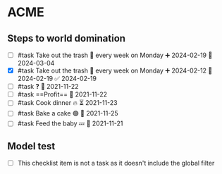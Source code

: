 # ACME

## Steps to world domination

- [ ] #task Take out the trash 🔁 every week on Monday ➕ 2024-02-19 📅 2024-03-04
- [x] #task Take out the trash 🔁 every week on Monday ➕ 2024-02-12 📅 2024-02-19 ✅ 2024-02-19
- [ ] #task **?** 📅 2021-11-22
- [ ] #task ==Profit== 📅 2021-11-22
- [ ] #task Cook dinner 🔥 ⏳ 2021-11-23
- [ ] #task Bake a cake 🟢 🛫 2021-11-25
- [ ] #task Feed the baby 💤 📅 2021-11-21

## Model test

- [ ] This checklist item is not a task as it doesn't include the global filter
